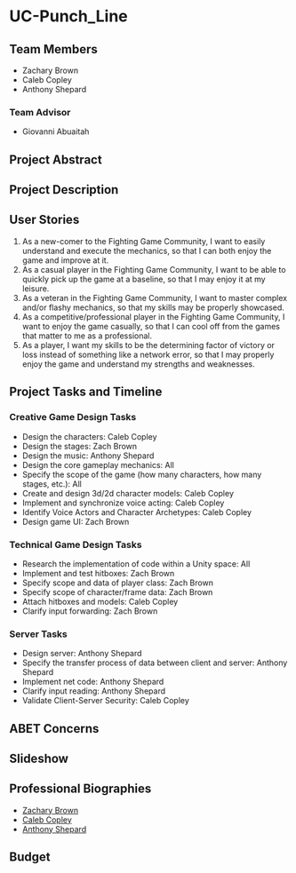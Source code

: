 ﻿# UC-Punch_Line

## Team Members
- Zachary Brown
- Caleb Copley
- Anthony Shepard

### Team Advisor
- Giovanni Abuaitah

## Project Abstract

## Project Description

## User Stories 
1. As a new-comer to the Fighting Game Community, I want to easily understand and execute the mechanics, so that I can both enjoy the game and improve at it.
2. As a casual player in the Fighting Game Community, I want to be able to quickly pick up the game at a baseline, so that I may enjoy it at my leisure.
3. As a veteran in the Fighting Game Community, I want to master complex and/or flashy mechanics, so that my skills may be properly showcased.
4. As a competitive/professional player in the Fighting Game Community, I want to enjoy the game casually, so that I can cool off from the games that matter to me as a professional.
5. As a player, I want my skills to be the determining factor of victory or loss instead of something like a network error, so that I may properly enjoy the game and understand my strengths and weaknesses.

## Project Tasks and Timeline
### Creative Game Design Tasks
- Design the characters: Caleb Copley
- Design the stages: Zach Brown
- Design the music: Anthony Shepard
- Design the core gameplay mechanics: All
- Specify the scope of the game (how many characters, how many stages, etc.): All
- Create and design 3d/2d character models: Caleb Copley
- Implement and synchronize voice acting: Caleb Copley
- Identify Voice Actors and Character Archetypes: Caleb Copley
- Design game UI: Zach Brown

### Technical Game Design Tasks
- Research the implementation of code within a Unity space: All
- Implement and test hitboxes: Zach Brown
- Specify scope and data of player class: Zach Brown
- Specify scope of character/frame data: Zach Brown
- Attach hitboxes and models: Caleb Copley
- Clarify input forwarding: Zach Brown

### Server Tasks
- Design server: Anthony Shepard
- Specify the transfer process of data between client and server: Anthony Shepard
- Implement net code: Anthony Shepard
- Clarify input reading: Anthony Shepard
- Validate Client-Server Security: Caleb Copley

## ABET Concerns

## Slideshow

## Professional Biographies
- [Zachary Brown](https://github.com/PlagueBird/UC-Punch_Line/blob/main/Member%20Bios/ZachBrown_Biography.md)
- [Caleb Copley](https://github.com/PlagueBird/UC-Punch_Line/blob/main/Member%20Bios/CalebCopley_Biography.md)
- [Anthony Shepard](https://github.com/PlagueBird/UC-Punch_Line/blob/main/Member%20Bios/AnthonyShepard_Biography.md)
  
## Budget
